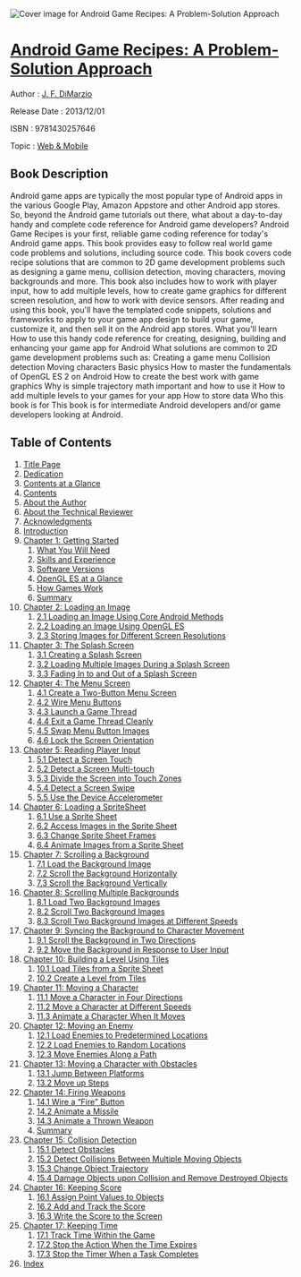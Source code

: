 ![Cover image for Android Game Recipes: A Problem-Solution Approach](https://imgdetail.ebookreading.net/cover/cover/web_mobile/EB9781430257646.jpg)

[Android Game Recipes: A Problem-Solution Approach](https://ebookreading.net/view/book/Android+Game+Recipes%3A+A+Problem-Solution+Approach-EB9781430257646_1.html "Android Game Recipes: A Problem-Solution Approach")
====================================================================================================================

Author : [J. F. DiMarzio](https://ebookreading.net/search/author/J.+F.+DiMarzio)

Release Date : 2013/12/01

ISBN : 9781430257646

Topic : [Web & Mobile](https://ebookreading.net/search/category/web-mobile)

Book Description
-----------------

Android game apps are typically the most popular type of Android apps in the various Google Play, Amazon Appstore and other Android app stores.  So, beyond the Android game tutorials out there, what about a day-to-day handy and complete code reference for Android game developers?
Android Game Recipes is your first, reliable game coding reference for today's Android game apps.  This book provides easy to follow real world game code problems and solutions, including source code.
This book covers code recipe solutions that are common to 2D game development problems such as designing a game menu, collision detection, moving characters, moving backgrounds and more. This book also includes how to work with player input, how to add multiple levels, how to create game graphics for different screen resolution, and how to work with device sensors.
After reading and using this book, you'll have the templated code snippets, solutions and frameworks to apply to your game app design to build your game, customize it, and then sell it on the Android app stores.
What you'll learn
How to use this handy code reference for creating, designing, building and enhancing your game app for Android
What solutions are common to 2D game development problems such as:
Creating a game menu
Collision detection
Moving characters
Basic physics
How to master the fundamentals of OpenGL ES 2 on Android
How to create the best work with game graphics
Why is simple trajectory math important and how to use it
How to add multiple levels to your games for your app
How to store data
Who this book is for
This book is for intermediate Android developers and/or game developers looking at Android.
              
Table of Contents
-----------------

1. [Title Page](https://ebookreading.net/view/book/Android+Game+Recipes%3A+A+Problem-Solution+Approach-EB9781430257646_2.html)
1. [Dedication](https://ebookreading.net/view/book/Android+Game+Recipes%3A+A+Problem-Solution+Approach-EB9781430257646_4.html)
1. [Contents at a Glance](https://ebookreading.net/view/book/Android+Game+Recipes%3A+A+Problem-Solution+Approach-EB9781430257646_5.html)
1. [Contents](https://ebookreading.net/view/book/Android+Game+Recipes%3A+A+Problem-Solution+Approach-EB9781430257646_6.html)
1. [About the Author](https://ebookreading.net/view/book/Android+Game+Recipes%3A+A+Problem-Solution+Approach-EB9781430257646_7.html)
1. [About the Technical Reviewer](https://ebookreading.net/view/book/Android+Game+Recipes%3A+A+Problem-Solution+Approach-EB9781430257646_8.html)
1. [Acknowledgments](https://ebookreading.net/view/book/Android+Game+Recipes%3A+A+Problem-Solution+Approach-EB9781430257646_9.html)
1. [Introduction](https://ebookreading.net/view/book/Android+Game+Recipes%3A+A+Problem-Solution+Approach-EB9781430257646_10.html)
1. [Chapter 1: Getting Started](https://ebookreading.net/view/book/Android+Game+Recipes%3A+A+Problem-Solution+Approach-EB9781430257646_11.html)
    1. [What You Will Need](https://ebookreading.net/view/book/Android+Game+Recipes%3A+A+Problem-Solution+Approach-EB9781430257646_11.html#Sec1)
    1. [Skills and Experience](https://ebookreading.net/view/book/Android+Game+Recipes%3A+A+Problem-Solution+Approach-EB9781430257646_11.html#Sec2)
    1. [Software Versions ](https://ebookreading.net/view/book/Android+Game+Recipes%3A+A+Problem-Solution+Approach-EB9781430257646_11.html#Sec3)
    1. [OpenGL ES at a Glance](https://ebookreading.net/view/book/Android+Game+Recipes%3A+A+Problem-Solution+Approach-EB9781430257646_11.html#Sec4)
    1. [How Games Work](https://ebookreading.net/view/book/Android+Game+Recipes%3A+A+Problem-Solution+Approach-EB9781430257646_11.html#Sec10)
    1. [Summary](https://ebookreading.net/view/book/Android+Game+Recipes%3A+A+Problem-Solution+Approach-EB9781430257646_11.html#Sec13)
1. [Chapter 2: Loading an Image](https://ebookreading.net/view/book/Android+Game+Recipes%3A+A+Problem-Solution+Approach-EB9781430257646_12.html)
    1. [2.1 Loading an Image Using Core Android Methods](https://ebookreading.net/view/book/Android+Game+Recipes%3A+A+Problem-Solution+Approach-EB9781430257646_12.html#Sec1)
    1. [2.2 Loading an Image Using OpenGL ES](https://ebookreading.net/view/book/Android+Game+Recipes%3A+A+Problem-Solution+Approach-EB9781430257646_12.html#Sec7)
    1. [2.3 Storing Images for Different Screen Resolutions](https://ebookreading.net/view/book/Android+Game+Recipes%3A+A+Problem-Solution+Approach-EB9781430257646_12.html#Sec24)
1. [Chapter 3: The Splash Screen](https://ebookreading.net/view/book/Android+Game+Recipes%3A+A+Problem-Solution+Approach-EB9781430257646_13.html)
    1. [3.1 Creating a Splash Screen](https://ebookreading.net/view/book/Android+Game+Recipes%3A+A+Problem-Solution+Approach-EB9781430257646_13.html#Sec1)
    1. [3.2 Loading Multiple Images During a Splash Screen](https://ebookreading.net/view/book/Android+Game+Recipes%3A+A+Problem-Solution+Approach-EB9781430257646_13.html#Sec8)
    1. [3.3 Fading In to and Out of a Splash Screen](https://ebookreading.net/view/book/Android+Game+Recipes%3A+A+Problem-Solution+Approach-EB9781430257646_13.html#Sec12)
1. [Chapter 4: The Menu Screen](https://ebookreading.net/view/book/Android+Game+Recipes%3A+A+Problem-Solution+Approach-EB9781430257646_14.html)
    1. [4.1 Create a Two-Button Menu Screen](https://ebookreading.net/view/book/Android+Game+Recipes%3A+A+Problem-Solution+Approach-EB9781430257646_14.html#Sec1)
    1. [4.2 Wire Menu Buttons](https://ebookreading.net/view/book/Android+Game+Recipes%3A+A+Problem-Solution+Approach-EB9781430257646_14.html#Sec5)
    1. [4.3 Launch a Game Thread](https://ebookreading.net/view/book/Android+Game+Recipes%3A+A+Problem-Solution+Approach-EB9781430257646_14.html#Sec9)
    1. [4.4 Exit a Game Thread Cleanly](https://ebookreading.net/view/book/Android+Game+Recipes%3A+A+Problem-Solution+Approach-EB9781430257646_14.html#Sec13)
    1. [4.5 Swap Menu Button Images](https://ebookreading.net/view/book/Android+Game+Recipes%3A+A+Problem-Solution+Approach-EB9781430257646_14.html#Sec17)
    1. [4.6 Lock the Screen Orientation](https://ebookreading.net/view/book/Android+Game+Recipes%3A+A+Problem-Solution+Approach-EB9781430257646_14.html#Sec21)
1. [Chapter 5: Reading Player Input](https://ebookreading.net/view/book/Android+Game+Recipes%3A+A+Problem-Solution+Approach-EB9781430257646_15.html)
    1. [5.1 Detect a Screen Touch](https://ebookreading.net/view/book/Android+Game+Recipes%3A+A+Problem-Solution+Approach-EB9781430257646_15.html#Sec1)
    1. [5.2 Detect a Screen Multi-touch](https://ebookreading.net/view/book/Android+Game+Recipes%3A+A+Problem-Solution+Approach-EB9781430257646_15.html#Sec5)
    1. [5.3 Divide the Screen into Touch Zones](https://ebookreading.net/view/book/Android+Game+Recipes%3A+A+Problem-Solution+Approach-EB9781430257646_15.html#Sec9)
    1. [5.4 Detect a Screen Swipe](https://ebookreading.net/view/book/Android+Game+Recipes%3A+A+Problem-Solution+Approach-EB9781430257646_15.html#Sec13)
    1. [5.5 Use the Device Accelerometer](https://ebookreading.net/view/book/Android+Game+Recipes%3A+A+Problem-Solution+Approach-EB9781430257646_15.html#Sec17)
1. [Chapter 6: Loading a SpriteSheet](https://ebookreading.net/view/book/Android+Game+Recipes%3A+A+Problem-Solution+Approach-EB9781430257646_16.html)
    1. [6.1 Use a Sprite Sheet](https://ebookreading.net/view/book/Android+Game+Recipes%3A+A+Problem-Solution+Approach-EB9781430257646_16.html#Sec1)
    1. [6.2 Access Images in the Sprite Sheet](https://ebookreading.net/view/book/Android+Game+Recipes%3A+A+Problem-Solution+Approach-EB9781430257646_16.html#Sec5)
    1. [6.3 Change Sprite Sheet Frames](https://ebookreading.net/view/book/Android+Game+Recipes%3A+A+Problem-Solution+Approach-EB9781430257646_16.html#Sec9)
    1. [6.4 Animate Images from a Sprite Sheet](https://ebookreading.net/view/book/Android+Game+Recipes%3A+A+Problem-Solution+Approach-EB9781430257646_16.html#Sec13)
1. [Chapter 7: Scrolling a Background](https://ebookreading.net/view/book/Android+Game+Recipes%3A+A+Problem-Solution+Approach-EB9781430257646_17.html)
    1. [7.1 Load the Background Image](https://ebookreading.net/view/book/Android+Game+Recipes%3A+A+Problem-Solution+Approach-EB9781430257646_17.html#Sec1)
    1. [7.2 Scroll the Background Horizontally](https://ebookreading.net/view/book/Android+Game+Recipes%3A+A+Problem-Solution+Approach-EB9781430257646_17.html#Sec5)
    1. [7.3 Scroll the Background Vertically](https://ebookreading.net/view/book/Android+Game+Recipes%3A+A+Problem-Solution+Approach-EB9781430257646_17.html#Sec9)
1. [Chapter 8: Scrolling Multiple Backgrounds](https://ebookreading.net/view/book/Android+Game+Recipes%3A+A+Problem-Solution+Approach-EB9781430257646_18.html)
    1. [8.1 Load Two Background Images](https://ebookreading.net/view/book/Android+Game+Recipes%3A+A+Problem-Solution+Approach-EB9781430257646_18.html#Sec1)
    1. [8.2 Scroll Two Background Images](https://ebookreading.net/view/book/Android+Game+Recipes%3A+A+Problem-Solution+Approach-EB9781430257646_18.html#Sec5)
    1. [8.3 Scroll Two Background Images at Different Speeds](https://ebookreading.net/view/book/Android+Game+Recipes%3A+A+Problem-Solution+Approach-EB9781430257646_18.html#Sec9)
1. [Chapter 9: Syncing the Background to Character Movement](https://ebookreading.net/view/book/Android+Game+Recipes%3A+A+Problem-Solution+Approach-EB9781430257646_19.html)
    1. [9.1 Scroll the Background in Two Directions](https://ebookreading.net/view/book/Android+Game+Recipes%3A+A+Problem-Solution+Approach-EB9781430257646_19.html#Sec1)
    1. [9.2 Move the Background in Response to User Input](https://ebookreading.net/view/book/Android+Game+Recipes%3A+A+Problem-Solution+Approach-EB9781430257646_19.html#Sec5)
1. [Chapter 10: Building a Level Using Tiles](https://ebookreading.net/view/book/Android+Game+Recipes%3A+A+Problem-Solution+Approach-EB9781430257646_20.html)
    1. [10.1 Load Tiles from a Sprite Sheet](https://ebookreading.net/view/book/Android+Game+Recipes%3A+A+Problem-Solution+Approach-EB9781430257646_20.html#Sec1)
    1. [10.2 Create a Level from Tiles](https://ebookreading.net/view/book/Android+Game+Recipes%3A+A+Problem-Solution+Approach-EB9781430257646_20.html#Sec8)
1. [Chapter 11: Moving a Character](https://ebookreading.net/view/book/Android+Game+Recipes%3A+A+Problem-Solution+Approach-EB9781430257646_21.html)
    1. [11.1 Move a Character in Four Directions](https://ebookreading.net/view/book/Android+Game+Recipes%3A+A+Problem-Solution+Approach-EB9781430257646_21.html#Sec1)
    1. [11.2 Move a Character at Different Speeds](https://ebookreading.net/view/book/Android+Game+Recipes%3A+A+Problem-Solution+Approach-EB9781430257646_21.html#Sec5)
    1. [11.3 Animate a Character When It Moves](https://ebookreading.net/view/book/Android+Game+Recipes%3A+A+Problem-Solution+Approach-EB9781430257646_21.html#Sec9)
1. [Chapter 12: Moving an Enemy](https://ebookreading.net/view/book/Android+Game+Recipes%3A+A+Problem-Solution+Approach-EB9781430257646_22.html)
    1. [12.1 Load Enemies to Predetermined Locations](https://ebookreading.net/view/book/Android+Game+Recipes%3A+A+Problem-Solution+Approach-EB9781430257646_22.html#Sec1)
    1. [12.2 Load Enemies to Random Locations](https://ebookreading.net/view/book/Android+Game+Recipes%3A+A+Problem-Solution+Approach-EB9781430257646_22.html#Sec5)
    1. [12.3 Move Enemies Along a Path](https://ebookreading.net/view/book/Android+Game+Recipes%3A+A+Problem-Solution+Approach-EB9781430257646_22.html#Sec9)
1. [Chapter 13: Moving a Character with Obstacles](https://ebookreading.net/view/book/Android+Game+Recipes%3A+A+Problem-Solution+Approach-EB9781430257646_23.html)
    1. [13.1 Jump Between Platforms](https://ebookreading.net/view/book/Android+Game+Recipes%3A+A+Problem-Solution+Approach-EB9781430257646_23.html#Sec1)
    1. [13.2 Move up Steps](https://ebookreading.net/view/book/Android+Game+Recipes%3A+A+Problem-Solution+Approach-EB9781430257646_23.html#Sec5)
1. [Chapter 14: Firing Weapons](https://ebookreading.net/view/book/Android+Game+Recipes%3A+A+Problem-Solution+Approach-EB9781430257646_24.html)
    1. [14.1 Wire a “Fire” Button](https://ebookreading.net/view/book/Android+Game+Recipes%3A+A+Problem-Solution+Approach-EB9781430257646_24.html#Sec1)
    1. [14.2 Animate a Missile](https://ebookreading.net/view/book/Android+Game+Recipes%3A+A+Problem-Solution+Approach-EB9781430257646_24.html#Sec7)
    1. [14.3 Animate a Thrown Weapon](https://ebookreading.net/view/book/Android+Game+Recipes%3A+A+Problem-Solution+Approach-EB9781430257646_24.html#Sec11)
    1. [Summary](https://ebookreading.net/view/book/Android+Game+Recipes%3A+A+Problem-Solution+Approach-EB9781430257646_24.html#Sec15)
1. [Chapter 15: Collision Detection](https://ebookreading.net/view/book/Android+Game+Recipes%3A+A+Problem-Solution+Approach-EB9781430257646_25.html)
    1. [15.1 Detect Obstacles](https://ebookreading.net/view/book/Android+Game+Recipes%3A+A+Problem-Solution+Approach-EB9781430257646_25.html#Sec1)
    1. [15.2 Detect Collisions Between Multiple Moving Objects](https://ebookreading.net/view/book/Android+Game+Recipes%3A+A+Problem-Solution+Approach-EB9781430257646_25.html#Sec5)
    1. [15.3 Change Object Trajectory](https://ebookreading.net/view/book/Android+Game+Recipes%3A+A+Problem-Solution+Approach-EB9781430257646_25.html#Sec9)
    1. [15.4 Damage Objects upon Collision and Remove Destroyed Objects](https://ebookreading.net/view/book/Android+Game+Recipes%3A+A+Problem-Solution+Approach-EB9781430257646_25.html#Sec13)
1. [Chapter 16: Keeping Score](https://ebookreading.net/view/book/Android+Game+Recipes%3A+A+Problem-Solution+Approach-EB9781430257646_26.html)
    1. [16.1 Assign Point Values to Objects](https://ebookreading.net/view/book/Android+Game+Recipes%3A+A+Problem-Solution+Approach-EB9781430257646_26.html#Sec1)
    1. [16.2 Add and Track the Score](https://ebookreading.net/view/book/Android+Game+Recipes%3A+A+Problem-Solution+Approach-EB9781430257646_26.html#Sec5)
    1. [16.3 Write the Score to the Screen](https://ebookreading.net/view/book/Android+Game+Recipes%3A+A+Problem-Solution+Approach-EB9781430257646_26.html#Sec9)
1. [Chapter 17: Keeping Time](https://ebookreading.net/view/book/Android+Game+Recipes%3A+A+Problem-Solution+Approach-EB9781430257646_27.html)
    1. [17.1 Track Time Within the Game](https://ebookreading.net/view/book/Android+Game+Recipes%3A+A+Problem-Solution+Approach-EB9781430257646_27.html#Sec1)
    1. [17.2 Stop the Action When the Time Expires](https://ebookreading.net/view/book/Android+Game+Recipes%3A+A+Problem-Solution+Approach-EB9781430257646_27.html#Sec5)
    1. [17.3 Stop the Timer When a Task Completes](https://ebookreading.net/view/book/Android+Game+Recipes%3A+A+Problem-Solution+Approach-EB9781430257646_27.html#Sec9)
1. [Index](https://ebookreading.net/view/book/Android+Game+Recipes%3A+A+Problem-Solution+Approach-EB9781430257646_28.html)
